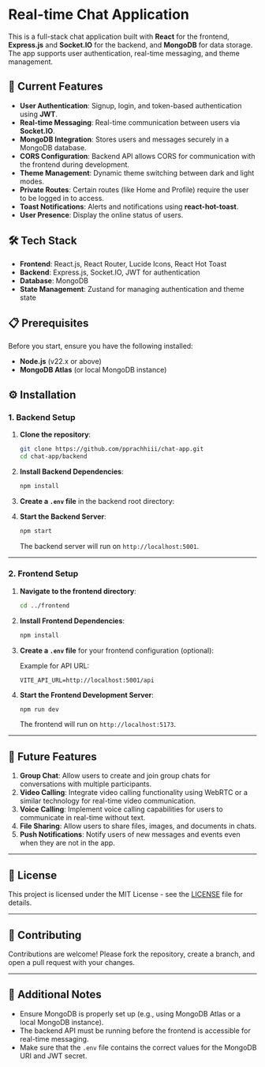 # Real-time Chat Application

This is a full-stack chat application built with **React** for the frontend, **Express.js** and **Socket.IO** for the backend, and **MongoDB** for data storage. The app supports user authentication, real-time messaging, and theme management.

## 🔑 Current Features

- **User Authentication**: Signup, login, and token-based authentication using **JWT**.
- **Real-time Messaging**: Real-time communication between users via **Socket.IO**.
- **MongoDB Integration**: Stores users and messages securely in a MongoDB database.
- **CORS Configuration**: Backend API allows CORS for communication with the frontend during development.
- **Theme Management**: Dynamic theme switching between dark and light modes.
- **Private Routes**: Certain routes (like Home and Profile) require the user to be logged in to access.
- **Toast Notifications**: Alerts and notifications using **react-hot-toast**.
- **User Presence**: Display the online status of users.

## 🛠 Tech Stack

- **Frontend**: React.js, React Router, Lucide Icons, React Hot Toast
- **Backend**: Express.js, Socket.IO, JWT for authentication
- **Database**: MongoDB
- **State Management**: Zustand for managing authentication and theme state

## 📋 Prerequisites

Before you start, ensure you have the following installed:

- **Node.js** (v22.x or above)
- **MongoDB Atlas** (or local MongoDB instance)

## ⚙️ Installation

### 1. Backend Setup

1. **Clone the repository**:

   ```bash
   git clone https://github.com/pprachhiii/chat-app.git
   cd chat-app/backend
   ```

2. **Install Backend Dependencies**:

   ```bash
   npm install
   ```

3. **Create a `.env` file** in the backend root directory:

4. **Start the Backend Server**:

   ```bash
   npm start
   ```

   The backend server will run on `http://localhost:5001`.

---

### 2. Frontend Setup

1. **Navigate to the frontend directory**:

   ```bash
   cd ../frontend
   ```

2. **Install Frontend Dependencies**:

   ```bash
   npm install
   ```

3. **Create a `.env` file** for your frontend configuration (optional):

   Example for API URL:

   ```env
   VITE_API_URL=http://localhost:5001/api
   ```

4. **Start the Frontend Development Server**:

   ```bash
   npm run dev
   ```

   The frontend will run on `http://localhost:5173`.

---

## 🚀 Future Features

1. **Group Chat**: Allow users to create and join group chats for conversations with multiple participants.
2. **Video Calling**: Integrate video calling functionality using WebRTC or a similar technology for real-time video communication.
3. **Voice Calling**: Implement voice calling capabilities for users to communicate in real-time without text.
4. **File Sharing**: Allow users to share files, images, and documents in chats.
5. **Push Notifications**: Notify users of new messages and events even when they are not in the app.

---

## 📝 License

This project is licensed under the MIT License - see the [LICENSE](LICENSE) file for details.

---

## 🤝 Contributing

Contributions are welcome! Please fork the repository, create a branch, and open a pull request with your changes.

---

## 📌 Additional Notes

- Ensure MongoDB is properly set up (e.g., using MongoDB Atlas or a local MongoDB instance).
- The backend API must be running before the frontend is accessible for real-time messaging.
- Make sure that the `.env` file contains the correct values for the MongoDB URI and JWT secret.
